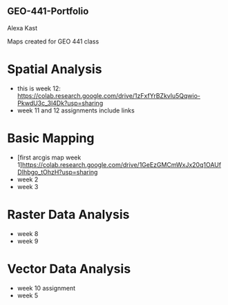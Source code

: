 ## GEO-441-Portfolio
Alexa Kast

Maps created for GEO 441 class

# Spatial Analysis
* this is week 12: https://colab.research.google.com/drive/1zFxfYrBZkvlu5Qqwio-PkwdU3c_3l4Dk?usp=sharing
* week 11 and 12 assignments include links
  
# Basic Mapping
* [first arcgis map week 1]https://colab.research.google.com/drive/1GeEzGMCmWxJx20q1OAUfDIhbgo_tOhzH?usp=sharing
* week 2
* week 3


# Raster Data Analysis
* week 8
* week 9

# Vector Data Analysis
* week 10 assignment
* week 5

